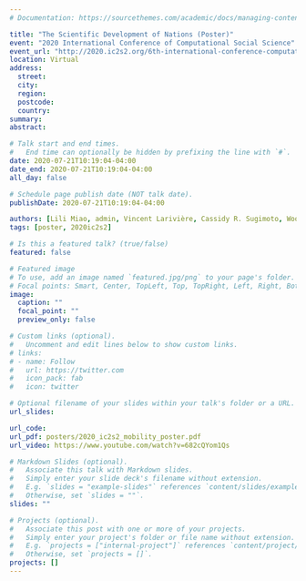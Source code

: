 ```yaml
---
# Documentation: https://sourcethemes.com/academic/docs/managing-content/

title: "The Scientific Development of Nations (Poster)"
event: "2020 International Conference of Computational Social Science"
event_url: "http://2020.ic2s2.org/6th-international-conference-computational-social-science"
location: Virtual
address:
  street:
  city:
  region:
  postcode:
  country:
summary:
abstract:

# Talk start and end times.
#   End time can optionally be hidden by prefixing the line with `#`.
date: 2020-07-21T10:19:04-04:00
date_end: 2020-07-21T10:19:04-04:00
all_day: false

# Schedule page publish date (NOT talk date).
publishDate: 2020-07-21T10:19:04-04:00

authors: [Lili Miao, admin, Vincent Larivière, Cassidy R. Sugimoto, Woo-sung Jung, Yong-Yeol Ahn]
tags: [poster, 2020ic2s2]

# Is this a featured talk? (true/false)
featured: false

# Featured image
# To use, add an image named `featured.jpg/png` to your page's folder.
# Focal points: Smart, Center, TopLeft, Top, TopRight, Left, Right, BottomLeft, Bottom, BottomRight.
image:
  caption: ""
  focal_point: ""
  preview_only: false

# Custom links (optional).
#   Uncomment and edit lines below to show custom links.
# links:
# - name: Follow
#   url: https://twitter.com
#   icon_pack: fab
#   icon: twitter

# Optional filename of your slides within your talk's folder or a URL.
url_slides:

url_code:
url_pdf: posters/2020_ic2s2_mobility_poster.pdf
url_video: https://www.youtube.com/watch?v=682cQYom1Qs

# Markdown Slides (optional).
#   Associate this talk with Markdown slides.
#   Simply enter your slide deck's filename without extension.
#   E.g. `slides = "example-slides"` references `content/slides/example-slides.md`.
#   Otherwise, set `slides = ""`.
slides: ""

# Projects (optional).
#   Associate this post with one or more of your projects.
#   Simply enter your project's folder or file name without extension.
#   E.g. `projects = ["internal-project"]` references `content/project/deep-learning/index.md`.
#   Otherwise, set `projects = []`.
projects: []
---
```

